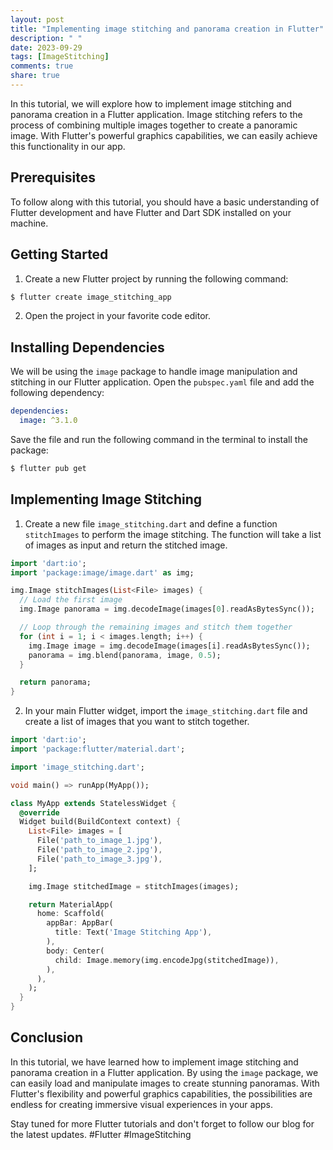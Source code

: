 ```yaml
---
layout: post
title: "Implementing image stitching and panorama creation in Flutter"
description: " "
date: 2023-09-29
tags: [ImageStitching]
comments: true
share: true
---
```


In this tutorial, we will explore how to implement image stitching and panorama creation in a Flutter application. Image stitching refers to the process of combining multiple images together to create a panoramic image. With Flutter's powerful graphics capabilities, we can easily achieve this functionality in our app.

## Prerequisites

To follow along with this tutorial, you should have a basic understanding of Flutter development and have Flutter and Dart SDK installed on your machine.

## Getting Started

1. Create a new Flutter project by running the following command:
```bash
$ flutter create image_stitching_app
```

2. Open the project in your favorite code editor.

## Installing Dependencies

We will be using the `image` package to handle image manipulation and stitching in our Flutter application. Open the `pubspec.yaml` file and add the following dependency:
```yaml
dependencies:
  image: ^3.1.0
```

Save the file and run the following command in the terminal to install the package:
```bash
$ flutter pub get
```

## Implementing Image Stitching

1. Create a new file `image_stitching.dart` and define a function `stitchImages` to perform the image stitching. The function will take a list of images as input and return the stitched image.
```dart
import 'dart:io';
import 'package:image/image.dart' as img;

img.Image stitchImages(List<File> images) {
  // Load the first image
  img.Image panorama = img.decodeImage(images[0].readAsBytesSync());

  // Loop through the remaining images and stitch them together
  for (int i = 1; i < images.length; i++) {
    img.Image image = img.decodeImage(images[i].readAsBytesSync());
    panorama = img.blend(panorama, image, 0.5);
  }

  return panorama;
}
```

2. In your main Flutter widget, import the `image_stitching.dart` file and create a list of images that you want to stitch together.
```dart
import 'dart:io';
import 'package:flutter/material.dart';

import 'image_stitching.dart';

void main() => runApp(MyApp());

class MyApp extends StatelessWidget {
  @override
  Widget build(BuildContext context) {
    List<File> images = [
      File('path_to_image_1.jpg'),
      File('path_to_image_2.jpg'),
      File('path_to_image_3.jpg'),
    ];

    img.Image stitchedImage = stitchImages(images);

    return MaterialApp(
      home: Scaffold(
        appBar: AppBar(
          title: Text('Image Stitching App'),
        ),
        body: Center(
          child: Image.memory(img.encodeJpg(stitchedImage)),
        ),
      ),
    );
  }
}
```

## Conclusion

In this tutorial, we have learned how to implement image stitching and panorama creation in a Flutter application. By using the `image` package, we can easily load and manipulate images to create stunning panoramas. With Flutter's flexibility and powerful graphics capabilities, the possibilities are endless for creating immersive visual experiences in your apps.

Stay tuned for more Flutter tutorials and don't forget to follow our blog for the latest updates. #Flutter #ImageStitching